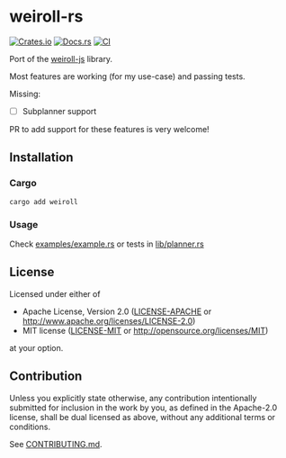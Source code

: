 # weiroll-rs

[![Crates.io](https://img.shields.io/crates/v/weiroll.svg)](https://crates.io/crates/weiroll)
[![Docs.rs](https://docs.rs/weiroll/badge.svg)](https://docs.rs/weiroll)
[![CI](https://github.com/georgewhewell/weiroll-rs/workflows/CI/badge.svg)](https://github.com/georgewhewell/weiroll-rs/actions)

Port of the [weiroll-js](https://github.com/weiroll/weiroll.js) library.

Most features are working (for my use-case) and passing tests.

Missing:
 - [ ] Subplanner support

PR to add support for these features is very welcome!

## Installation

### Cargo

```shell
cargo add weiroll
```

### Usage

Check [examples/example.rs](https://github.com/georgewhewell/weiroll-rs/blob/main/examples/example.rs) or tests in [lib/planner.rs](https://github.com/georgewhewell/weiroll-rs/blob/main/src/planner.rs#L445)

## License

Licensed under either of

 * Apache License, Version 2.0
   ([LICENSE-APACHE](LICENSE-APACHE) or http://www.apache.org/licenses/LICENSE-2.0)
 * MIT license
   ([LICENSE-MIT](LICENSE-MIT) or http://opensource.org/licenses/MIT)

at your option.

## Contribution

Unless you explicitly state otherwise, any contribution intentionally submitted
for inclusion in the work by you, as defined in the Apache-2.0 license, shall be
dual licensed as above, without any additional terms or conditions.

See [CONTRIBUTING.md](CONTRIBUTING.md).
